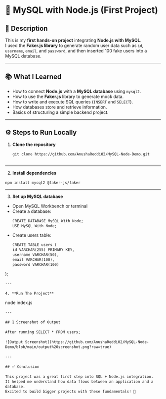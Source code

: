 # 🚀 MySQL with Node.js (First Project)

## 📖 Description  
This is my **first hands-on project** integrating **Node.js with MySQL**.  
I used the **Faker.js library** to generate random user data such as `id`, `username`, `email`, and `password`, and then inserted 100 fake users into a MySQL database.  

---

## 📚 What I Learned  
- How to connect **Node.js** with a **MySQL database** using `mysql2`.  
- How to use the **Faker.js** library to generate mock data.  
- How to write and execute SQL queries (`INSERT` and `SELECT`).  
- How databases store and retrieve information.  
- Basics of structuring a simple backend project.  

---

## ⚙️ Steps to Run Locally  

1. **Clone the repository**  
   ```
   git clone https://github.com/AnushaReddi02/MySQL-Node-Demo.git
  
   ```
---
2. **Install dependencies**
```
npm install mysql2 @faker-js/faker
```
---

3. **Set up MySQL database**  
- Open MySQL Workbench or terminal
- Create a database:
   ```
  CREATE DATABASE MySQL_With_Node;
  USE MySQL_With_Node;
   ```
- Create users table:
   ```
  CREATE TABLE users (
  id VARCHAR(255) PRIMARY KEY,
  username VARCHAR(50),
  email VARCHAR(100),
  password VARCHAR(100)
);
```
---

4. **Run The Project**  
   ```
   node index.js
   ```
---

## 📸 Screenshot of Output

After running SELECT * FROM users;

![Output Screenshot](https://github.com/AnushaReddi02/MySQL-Node-Demo/blob/main/output%20screenshot.png?raw=true)

---

## ✅ Conclusion

This project was a great first step into SQL + Node.js integration.
It helped me understand how data flows between an application and a database.
Excited to build bigger projects with these fundamentals! 🚀
